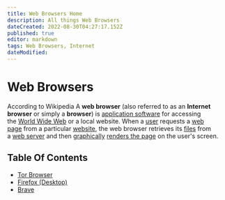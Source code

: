 ```yaml
---
title: Web Browsers Home
description: All things Web Browsers
dateCreated: 2022-08-30T04:27:17.152Z
published: true
editor: markdown
tags: Web Browsers, Internet
dateModified: 
---
```

# Web Browsers
According to Wikipedia
A **web browser** (also referred to as an **Internet browser** or simply a **browser**) is [application software](https://en.wikipedia.org/wiki/Application_software "Application software") for accessing the [World Wide Web](https://en.wikipedia.org/wiki/World_Wide_Web "World Wide Web") or a local website. When a [user](https://en.wikipedia.org/wiki/User_(computing) "User (computing)") requests a [web page](https://en.wikipedia.org/wiki/Web_page "Web page") from a particular [website](https://en.wikipedia.org/wiki/Website "Website"), the web browser retrieves its [files](https://en.wikipedia.org/wiki/Computer_file "Computer file") from a [web server](https://en.wikipedia.org/wiki/Web_server "Web server") and then [graphically](https://en.wikipedia.org/wiki/Computer_graphics "Computer graphics") [renders the page](https://en.wikipedia.org/wiki/Browser_engine "Browser engine") on the user's screen.

## Table Of Contents
- [Tor Browser]()
- [Firefox (Desktop)]()
- [Brave]()